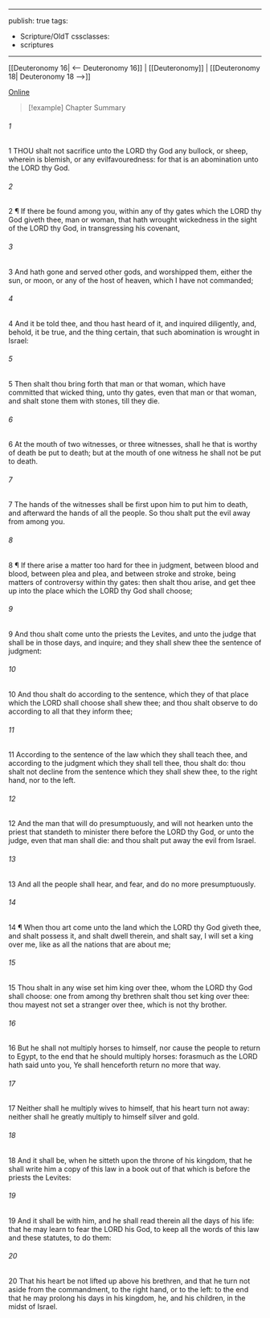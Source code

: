 

---
publish: true
tags:
  - Scripture/OldT
cssclasses:
  - scriptures
---
[[Deuteronomy 16| <-- Deuteronomy 16]] | [[Deuteronomy]] | [[Deuteronomy 18| Deuteronomy 18 -->]]

[Online](https://churchofjesuschrist.org/study/scriptures/ot/deut/17?lang=eng)

>[!example] Chapter Summary
>
###### 1
1 THOU shalt not sacrifice unto the LORD thy God any bullock, or sheep, wherein is blemish, or any evilfavouredness: for that is an abomination unto the LORD thy God.
###### 2
2 ¶ If there be found among you, within any of thy gates which the LORD thy God giveth thee, man or woman, that hath wrought wickedness in the sight of the LORD thy God, in transgressing his covenant,
###### 3
3 And hath gone and served other gods, and worshipped them, either the sun, or moon, or any of the host of heaven, which I have not commanded;
###### 4
4 And it be told thee, and thou hast heard of it, and inquired diligently, and, behold, it be true, and the thing certain, that such abomination is wrought in Israel:
###### 5
5 Then shalt thou bring forth that man or that woman, which have committed that wicked thing, unto thy gates, even that man or that woman, and shalt stone them with stones, till they die.
###### 6
6 At the mouth of two witnesses, or three witnesses, shall he that is worthy of death be put to death; but at the mouth of one witness he shall not be put to death.
###### 7
7 The hands of the witnesses shall be first upon him to put him to death, and afterward the hands of all the people.  So thou shalt put the evil away from among you.
###### 8
8 ¶ If there arise a matter too hard for thee in judgment, between blood and blood, between plea and plea, and between stroke and stroke, being matters of controversy within thy gates: then shalt thou arise, and get thee up into the place which the LORD thy God shall choose;
###### 9
9 And thou shalt come unto the priests the Levites, and unto the judge that shall be in those days, and inquire; and they shall shew thee the sentence of judgment:
###### 10
10 And thou shalt do according to the sentence, which they of that place which the LORD shall choose shall shew thee; and thou shalt observe to do according to all that they inform thee;
###### 11
11 According to the sentence of the law which they shall teach thee, and according to the judgment which they shall tell thee, thou shalt do: thou shalt not decline from the sentence which they shall shew thee, to the right hand, nor to the left.
###### 12
12 And the man that will do presumptuously, and will not hearken unto the priest that standeth to minister there before the LORD thy God, or unto the judge, even that man shall die: and thou shalt put away the evil from Israel.
###### 13
13 And all the people shall hear, and fear, and do no more presumptuously.
###### 14
14 ¶ When thou art come unto the land which the LORD thy God giveth thee, and shalt possess it, and shalt dwell therein, and shalt say, I will set a king over me, like as all the nations that are about me;
###### 15
15 Thou shalt in any wise set him king over thee, whom the LORD thy God shall choose: one from among thy brethren shalt thou set king over thee: thou mayest not set a stranger over thee, which is not thy brother.
###### 16
16 But he shall not multiply horses to himself, nor cause the people to return to Egypt, to the end that he should multiply horses: forasmuch as the LORD hath said unto you, Ye shall henceforth return no more that way.
###### 17
17 Neither shall he multiply wives to himself, that his heart turn not away: neither shall he greatly multiply to himself silver and gold.
###### 18
18 And it shall be, when he sitteth upon the throne of his kingdom, that he shall write him a copy of this law in a book out of that which is before the priests the Levites:
###### 19
19 And it shall be with him, and he shall read therein all the days of his life: that he may learn to fear the LORD his God, to keep all the words of this law and these statutes, to do them:
###### 20
20 That his heart be not lifted up above his brethren, and that he turn not aside from the commandment, to the right hand, or to the left: to the end that he may prolong his days in his kingdom, he, and his children, in the midst of Israel.



